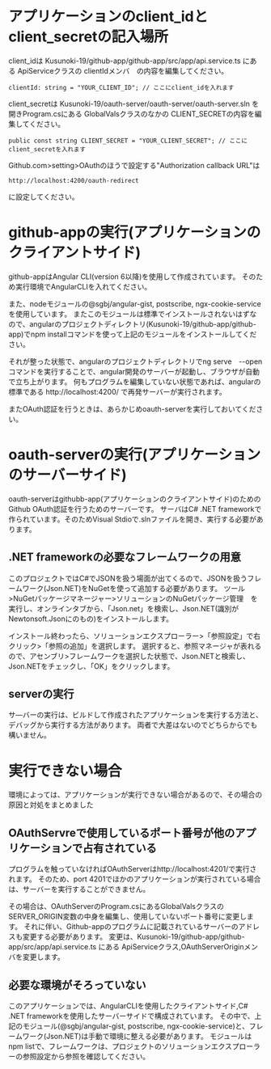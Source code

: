 # アプリケーションのclient_idとclient_secretの記入場所

client_idは Kusunoki-19/github-app/github-app/src/app/api.service.ts にある ApiServiceクラスの clientIdメンバ　の内容を編集してください。
```
clientId: string = "YOUR_CLIENT_ID"; // ここにclient_idを入れます
```


client_secretは Kusunoki-19/oauth-server/oauth-server/oauth-server.sln を開きProgram.csにある GlobalValsクラスのなかの CLIENT_SECRETの内容を編集してください。
```
public const string CLIENT_SECRET = "YOUR_CLIENT_SECRET"; // ここにclient_secretを入れます
```
Github.com>setting>OAuthのほうで設定する"Authorization callback URL"は
```
http://localhost:4200/oauth-redirect
```
に設定してください。

# github-appの実行(アプリケーションのクライアントサイド)

github-appはAngular CLI(version 6以降)を使用して作成されています。
そのため実行環境でAngularCLIを入れてください。

また、nodeモジュールの@sgbj/angular-gist, postscribe, ngx-cookie-service を使用しています。
またこのモジュールは標準でインストールされないはずなので、angularのプロジェクトディレクトリ(Kusunoki-19/github-app/github-app)でnpm installコマンドを使って上記のモジュールをインストールしてください。

それが整った状態で、angularのプロジェクトディレクトリでng serve　--openコマンドを実行することで、angular開発のサーバーが起動し、ブラウザが自動で立ち上がります。
何もプログラムを編集していない状態であれば、angularの標準である http://localhost:4200/ で再発サーバーが実行されます。

またOAuth認証を行うときは、あらかじめoauth-serverを実行しておいてください。

# oauth-serverの実行(アプリケーションのサーバーサイド)

oauth-serverはgithubb-app(アプリケーションのクライアントサイド)のためのGithub OAuth認証を行うためのサーバーです。
サーバはC# .NET frameworkで作られています。そのためVisual Stdioで.slnファイルを開き、実行する必要があります。

## .NET frameworkの必要なフレームワークの用意

このプロジェクトではC#でJSONを扱う場面が出てくるので、JSONを扱うフレームワーク(Json.NET)をNuGetを使って追加する必要があります。
ツール>NuGetパッケージマネージャー>ソリューションのNuGetパッケージ管理　を実行し、オンラインタブから、「Json.net」を検索し、Json.NET(識別がNewtonsoft.Jsonにのもの)をインストールします。

インストール終わったら、ソリューションエクスプローラー>「参照設定」で右クリック>「参照の追加」を選択します。
選択すると、参照マネージャが表れるので、アセンブリ>フレームワークを選択した状態で、Json.NETと検索し、Json.NETをチェックし、「OK」をクリックします。

## serverの実行

サ―バーの実行は、ビルドして作成されたアプリケーションを実行する方法と、デバッグから実行する方法があります。
両者で大差はないのでどちらからでも構いません。


# 実行できない場合

環境によっては、アプリケーションが実行できない場合があるので、その場合の原因と対処をまとめました　

## OAuthServreで使用しているポート番号が他のアプリケーションで占有されている

プログラムを触っていなければOAuthServerはhttp://localhost:4201/で実行されます。
そのため、port 4201でほかのアプリケーションが実行されている場合は、サーバーを実行することができません。

その場合は、OAuthServerのProgram.csにあるGlobalValsクラスのSERVER_ORIGIN変数の中身を編集し、使用していないポート番号に変更します。
それに伴い、Github-appのプログラムに記載されているサーバーのアドレスも変更する必要があります。
変更は、Kusunoki-19/github-app/github-app/src/app/api.service.ts にある ApiServiceクラス,OAuthServerOriginメンバを変更します。

## 必要な環境がそろっていない

このアプリケーションでは、AngularCLIを使用したクライアントサイド,C# .NET frameworkを使用したサーバーサイドで構成されています。
その中で、上記のモジュール(@sgbj/angular-gist, postscribe, ngx-cookie-service)と、フレームワーク(Json.NET)は手動で環境に整える必要があります。
モジュールはnpm listで、フレームワークは、プロジェクトのソリューションエクスプローラーの参照設定から参照を確認してください。